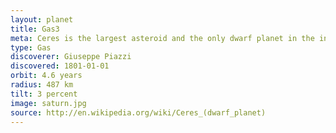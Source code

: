 ```yaml
---
layout: planet
title: Gas3
meta: Ceres is the largest asteroid and the only dwarf planet in the inner Solar system
type: Gas
discoverer: Giuseppe Piazzi
discovered: 1801-01-01
orbit: 4.6 years
radius: 487 km
tilt: 3 percent
image: saturn.jpg
source: http://en.wikipedia.org/wiki/Ceres_(dwarf_planet)
---
```


